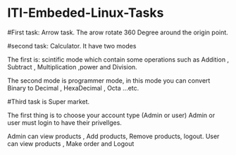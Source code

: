 # ITI-Embeded-Linux-Tasks


#First task:
Arrow task.
The arow rotate 360 Degree around the origin point.

#second task:
Calculator.
It have two modes 

The first is: scintific mode which contain some operations such as Addition , Subtract , Multiplication ,power and Division.

The second mode is programmer mode, in this mode you can convert Binary to Decimal , HexaDecimal , Octa ...etc.

#Third task is Super market.

The first thing is to choose your account type (Admin or user)
Admin or user must login to have their privellges.

Admin can view products , Add products, Remove products, logout.
User can view products , Make order and Logout
